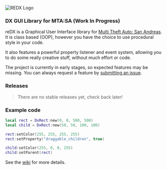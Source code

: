![REDX Logo](https://camo.githubusercontent.com/0564c55b9a39abe73bcaf8e37132e4836f8e82a71de365528693cfa2b2ba25c5/68747470733a2f2f692e696d6775722e636f6d2f314a61546f4a632e706e67)

### DX GUI Library for MTA:SA (Work In Progress)
reDX is a Graphical User Interface library for [Multi Theft Auto: San Andreas](https://mtasa.com/). It is class based (OOP), however you have the choice to use procedural style in your code.

It also features a powerful property listener and event system, allowing you to do some really creative stuff, without much effort or code.

The project is currently in early stages, so expected features may be missing. You can always request a feature by [submitting an issue](https://github.com/Lpsd/redx/issues/new).

### Releases
> There are no stable releases yet, check back later!

### Example code
```lua
local rect = DxRect:new(0, 0, 500, 500)
local child = DxRect:new(50, 50, 100, 100)

rect:setColor(255, 255, 255, 255)
rect:setProperty("draggable_children", true)

child:setColor(255, 0, 0, 255)
child:setParent(rect)
```

See the [wiki](https://github.com/Lpsd/redx/wiki/) for more details.
